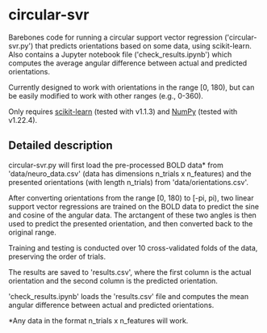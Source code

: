 # circular-svr
Barebones code for running a circular support vector regression ('circular-svr.py') that predicts orientations based on some data, using scikit-learn. Also contains a Jupyter notebook file ('check_results.ipynb') which computes the average angular difference between actual and predicted orientations.

Currently designed to work with orientations in the range [0, 180), but can be easily modified to work with other ranges (e.g., 0-360).

Only requires [scikit-learn](https://scikit-learn.org/stable/index.html) (tested with v1.1.3) and [NumPy](https://numpy.org/) (tested with v1.22.4).

## Detailed description

circular-svr.py will first load the pre-processed BOLD data* from 'data/neuro_data.csv' (data has dimensions n_trials x n_features) and the presented orientations (with length n_trials) from 'data/orientations.csv'.

After converting orientations from the range [0, 180) to [-pi, pi), two linear support vector regressions are trained on the BOLD data to predict the sine and cosine of the angular data. The arctangent of these two angles is then used to predict the presented orientation, and then converted back to the original range.

Training and testing is conducted over 10 cross-validated folds of the data, preserving the order of trials.

The results are saved to 'results.csv', where the first column is the actual orientation and the second column is the predicted orientation.

'check_results.ipynb' loads the 'results.csv' file and computes the mean angular difference between actual and predicted orientations.

*Any data in the format n_trials x n_features will work.